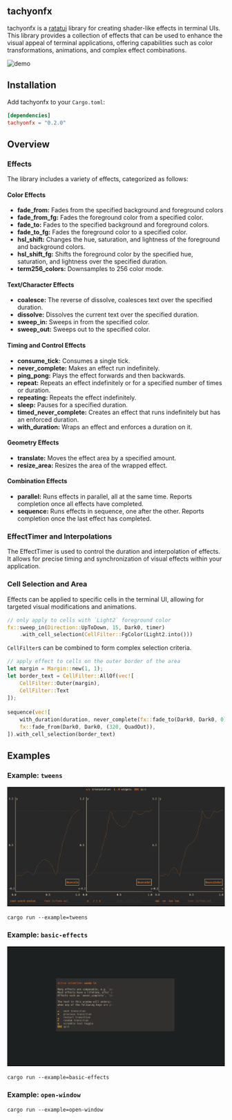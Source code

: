 ## tachyonfx

tachyonfx is a [ratatui][ratatui] library for creating shader-like effects in terminal UIs.
This library provides a collection of effects that can be used to enhance the
visual appeal of terminal applications, offering capabilities such as color
transformations, animations, and complex effect combinations.

![demo](images/demo.gif)

 [ratatui]: https://ratatui.rs/

## Installation
Add tachyonfx to your `Cargo.toml`:

```toml
[dependencies]
tachyonfx = "0.2.0"
```

## Overview


### Effects

The library includes a variety of effects, categorized as follows:

#### Color Effects
- **fade_from:**      Fades from the specified background and foreground colors
- **fade_from_fg:**   Fades the foreground color from a specified color.
- **fade_to:**        Fades to the specified background and foreground colors.
- **fade_to_fg:**     Fades the foreground color to a specified color.
- **hsl_shift:**      Changes the hue, saturation, and lightness of the foreground and background colors.
- **hsl_shift_fg:**   Shifts the foreground color by the specified hue, saturation, and lightness over the specified duration.
- **term256_colors:** Downsamples to 256 color mode.

#### Text/Character Effects
- **coalesce:** The reverse of dissolve, coalesces text over the specified duration.
- **dissolve:** Dissolves the current text over the specified duration.
- **sweep_in:** Sweeps in from the specified color.
- **sweep_out:** Sweeps out to the specified color.

#### Timing and Control Effects
- **consume_tick:**         Consumes a single tick.
- **never_complete:**       Makes an effect run indefinitely.
- **ping_pong:**            Plays the effect forwards and then backwards.
- **repeat:**               Repeats an effect indefinitely or for a specified number of times or duration.
- **repeating:**            Repeats the effect indefinitely.
- **sleep:**                Pauses for a specified duration.
- **timed_never_complete:** Creates an effect that runs indefinitely but has an enforced duration.
- **with_duration:**        Wraps an effect and enforces a duration on it.

#### Geometry Effects
- **translate:**   Moves the effect area by a specified amount.
- **resize_area:** Resizes the area of the wrapped effect.

 
#### Combination Effects
- **parallel:** Runs effects in parallel, all at the same time. Reports completion once all effects have completed.
- **sequence:** Runs effects in sequence, one after the other. Reports completion once the last effect has completed.



### EffectTimer and Interpolations

The EffectTimer is used to control the duration and interpolation of effects. It
allows for precise timing and synchronization of visual effects within your application.

### Cell Selection and Area

Effects can be applied to specific cells in the terminal UI, allowing for targeted visual
modifications and animations.

```rust
// only apply to cells with `Light2` foreground color
fx::sweep_in(Direction::UpToDown, 15, Dark0, timer)
    .with_cell_selection(CellFilter::FgColor(Light2.into()))
```

`CellFilter`s can be combined to form complex selection criteria.

```rust
// apply effect to cells on the outer border of the area
let margin = Margin::new(1, 1);
let border_text = CellFilter::AllOf(vec![
    CellFilter::Outer(margin),
    CellFilter::Text
]);

sequence(vec![
    with_duration(duration, never_complete(fx::fade_to(Dark0, Dark0, 0))),
    fx::fade_from(Dark0, Dark0, (320, QuadOut)),
]).with_cell_selection(border_text)
```

## Examples

### Example: `tweens`
![tweens](images/example-tweens.png)

```
cargo run --example=tweens 
```

### Example: `basic-effects`
![basic effeects](images/example-basic-effects.png)
```
cargo run --example=basic-effects 
```


### Example: `open-window`

```
cargo run --example=open-window  
```
